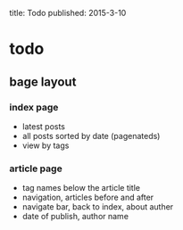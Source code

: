 title: Todo
published: 2015-3-10

# todo

## bage layout

### index page

* latest posts
* all posts sorted by date (pagenateds)
* view by tags

### article page

* tag names below the article title
* navigation, articles before and after
* navigate bar, back to index, about auther
* date of publish, author name